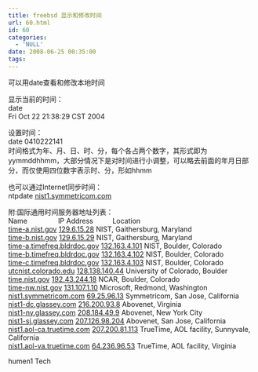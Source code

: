 ```yaml
---
title: freebsd 显示和修改时间
url: 60.html
id: 60
categories:
  - 'NULL'
date: 2008-06-25 00:35:00
tags:
---
```


可以用date查看和修改本地时间

  
显示当前的时间：  
date  
Fri Oct 22 21:38:29 CST 2004

设置时间：  
date 0410222141  
时间格式为年、月、日、时、分，每个各占两个数字，其形式即为yymmddhhmm，大部分情况下是对时间进行小调整，可以略去前面的年月日部分，而仅使用四位数字表示时、分，形如hhmm

也可以通过Internet同步时间：  
ntpdate [nist1.symmetricom.com](http://nist1.symmetricom.com)

附:国际通用时间服务器地址列表：  
Name                IP Address          Location  
[time-a.nist.gov](http://time-a.nist.gov) [129.6.15.28](http://129.6.15.28) NIST, Gaithersburg, Maryland  
[time-b.nist.gov](http://time-b.nist.gov) [129.6.15.29](http://129.6.15.29) NIST, Gaithersburg, Maryland  
[time-a.timefreq.bldrdoc.gov](http://time-a.timefreq.bldrdoc.gov) [132.163.4.101](http://132.163.4.101) NIST, Boulder, Colorado  
[time-b.timefreq.bldrdoc.gov](http://time-b.timefreq.bldrdoc.gov) [132.163.4.102](http://132.163.4.102) NIST, Boulder, Colorado  
[time-c.timefreq.bldrdoc.gov](http://time-c.timefreq.bldrdoc.gov) [132.163.4.103](http://132.163.4.103) NIST, Boulder, Colorado  
[utcnist.colorado.edu](http://utcnist.colorado.edu) [128.138.140.44](http://128.138.140.44) University of Colorado, Boulder  
[time.nist.gov](http://time.nist.gov) [192.43.244.18](http://192.43.244.18) NCAR, Boulder, Colorado  
[time-nw.nist.gov](http://time-nw.nist.gov) [131.107.1.10](http://131.107.1.10) Microsoft, Redmond, Washington  
[nist1.symmetricom.com](http://nist1.symmetricom.com) [69.25.96.13](http://69.25.96.13) Symmetricom, San Jose, California  
[nist1-dc.glassey.com](http://nist1-dc.glassey.com) [216.200.93.8](http://216.200.93.8) Abovenet, Virginia  
[nist1-ny.glassey.com](http://nist1-ny.glassey.com) [208.184.49.9](http://208.184.49.9) Abovenet, New York City  
[nist1-sj.glassey.com](http://nist1-sj.glassey.com) [207.126.98.204](http://207.126.98.204) Abovenet, San Jose, California  
[nist1.aol-ca.truetime.com](http://nist1.aol-ca.truetime.com) [207.200.81.113](http://207.200.81.113) TrueTime, AOL facility, Sunnyvale, California  
[nist1.aol-va.truetime.com](http://nist1.aol-va.truetime.com) [64.236.96.53](http://64.236.96.53) TrueTime, AOL facility, Virginia

humen1 Tech